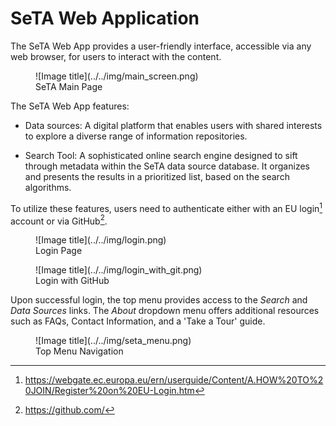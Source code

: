 # SeTA Web Application

The SeTA Web App provides a user-friendly interface, accessible via any web browser, for users to interact with the content.
 
<figure markdown>
![Image title](../../img/main_screen.png)
<figcaption>SeTA Main Page</figcaption>
</figure>


The SeTA Web App features:

- Data sources: A digital platform that enables users with shared interests to explore a diverse range of information repositories.

- Search Tool: A sophisticated online search engine designed to sift through metadata within the SeTA data source database. It organizes and presents the results in a prioritized list, based on the search algorithms.

To utilize these features, users need to authenticate either with an EU login[^1] account or via GitHub[^2].


<figure markdown>
![Image title](../../img/login.png)
<figcaption>Login Page</figcaption>
</figure>

<figure markdown>
![Image title](../../img/login_with_git.png)
<figcaption>Login with GitHub</figcaption>
</figure>

Upon successful login, the top menu provides access to the *Search* and *Data Sources* links. The *About* dropdown menu offers additional resources such as FAQs, Contact Information, and a 'Take a Tour' guide.

<figure markdown>
![Image title](../../img/seta_menu.png)
<figcaption>Top Menu Navigation</figcaption>
</figure>




[^1]:https://webgate.ec.europa.eu/ern/userguide/Content/A.HOW%20TO%20JOIN/Register%20on%20EU-Login.htm
[^2]:https://github.com/

